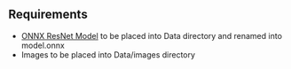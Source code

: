 Requirements
------------

* [ONNX ResNet Model](https://github.com/onnx/models/blob/master/vision/classification/resnet/model/resnet50-v2-7.onnx) to be placed into Data directory  and renamed into model.onnx
* Images to be placed into Data/images directory
 